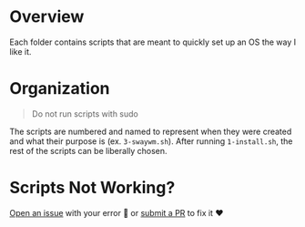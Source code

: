 # Overview
Each folder contains scripts that are meant to quickly set up an OS the way I like it.

# Organization
> Do not run scripts with sudo

The scripts are numbered and named to represent when they were created and what
their purpose is  (ex. `3-swaywm.sh`). After running `1-install.sh`, the rest of the scripts can be
liberally chosen.

# Scripts Not Working?
[Open an issue](https://github.com/Hermitter/dotfiles/issues/new) with your error :bug: or [submit a PR](https://github.com/Hermitter/dotfiles/pulls) to fix it :heart:
